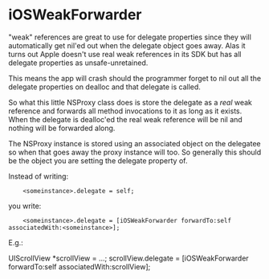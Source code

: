 iOSWeakForwarder
================

"weak" references are great to use for delegate properties since they will automatically
get nil'ed out when the delegate object goes away. Alas it turns out Apple doesn't use
real weak references in its SDK but has all delegate properties as unsafe-unretained.

This means the app will crash should the programmer forget to nil out all the delegate
properties on dealloc and that delegate is called.

So what this little NSProxy class does is store the delegate as a *real* weak reference
and forwards all method invocations to it as long as it exists. When the delegate is
dealloc'ed the real weak reference will be nil and nothing will be forwarded along.

The NSProxy instance is stored using an associated object on the delegatee so when that goes
away the proxy instance will too. So generally this should be the object you are setting
the delegate property of.

Instead of writing:

		<someinstance>.delegate = self;

you write:

		<someinstance>.delegate = [iOSWeakForwarder forwardTo:self associatedWith:<someinstance>];

E.g.:

  UIScrollView *scrollView = ...;
  scrollView.delegate = [iOSWeakForwarder forwardTo:self associatedWith:scrollView];
